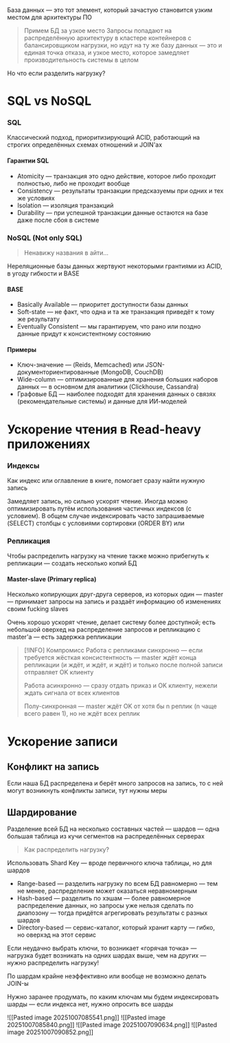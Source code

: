 База данных — это тот элемент, который зачастую становится узким местом для архитектуры ПО

> Примем БД за узкое место
> Запросы попадают на распределённую архитектуру в кластере контейнеров с балансировщиком нагрузки, но идут на ту же базу данных — это и единая точка отказа, и узкое место, которое замедляет производительность системы в целом

Но что если разделить нагрузку?
# SQL vs NoSQL

### SQL

Классический подход, приоритизирующий ACID, работающий на строгих определённых схемах отношений и JOIN'ах
#### Гарантии SQL

- Atomicity — транзакция это одно действие, которое либо проходит полностью, либо не проходит вообще
- Consistency — результаты транзакции предсказуемы при одних и тех же условиях
- Isolation — изоляция транзакций
- Durability — при успешной транзакции данные остаются на базе даже после сбоя в системе
### NoSQL (Not only SQL) 
> Ненавижу названия в айти...

Нереляционные базы данных жертвуют некоторыми грантиями из ACID, в угоду гибкости и BASE 
#### BASE

- Basically Available — приоритет доступности базы данных
- Soft-state — не факт, что одна и та же транзакция приведёт к тому же результату
- Eventually Consistent — мы гарантируем, что рано или поздно данные придут к консистентному состоянию
#### Примеры

- Ключ-значение — (Reids, Memcached) или JSON-документориентированные (MongoDB, CouchDB)
- Wide-column — оптимизированные для хранения больших наборов данных — в основном для аналитики (Clickhouse, Cassandra)
- Графовые БД — наиболее подходят для хранения данных о связях (рекомендательные системы) и данные для ИИ-моделей
# Ускорение чтения в Read-heavy приложениях

### Индексы 

Как индекс или оглавление в книге, помогает сразу найти нужную запись

Замедляет запись, но сильно ускорят чтение. Иногда можно оптимизировать путём использования частичных индексов (с условием). В общем случае индексировать часто запрашиваемые (SELECT) столбцы с условиями сортировки (ORDER BY) или 
### Репликация

Чтобы распределить нагрузку на чтение также можно прибегнуть к репликации — создать несколько копий БД 
#### Master-slave (Primary replica)

Несколько копирующих друг-друга серверов, из которых один — master — принимает запросы на запись и раздаёт информацию об изменениях своим fucking slaves

Очень хорошо ускорят чтение, делает систему более доступной; есть небольшой оверхед на распределение запросов и репликацию с master'а — есть задержка репликации

> [!INFO] Компромисс
> Работа с репликами синхронно — если требуется жёсткая консистентность — master ждёт конца репликации (и ждёт, и ждёт, и ждёт) и только после полной записи отправляет OK клиенту
> 
> Работа асинхронно — сразу отдать приказ и OK клиенту, нежели ждать сигнала от всех клиентов
> 
> Полу-синхронная — master ждёт OK от хотя бы n реплик (n чаще всего равен 1), но не ждёт всех реплик
# Ускорение записи

## Конфликт на запись

Если наша БД распределена и берёт много запросов на запись, то с ней могут возникнуть конфликты записи, тут нужны меры
## Шардирование

Разделение всей БД на несколько составных частей — шардов — одна большая таблица из кучи сегментов на распределённых серверах

> Как распределить нагрузку? 

Использовать Shard Key — вроде первичного ключа таблицы, но для шардов
- Range-based — разделить нагрузку по всем БД равномерно — тем не менее, распределение может оказаться неравномерным
- Hash-based — разделить по хэшам — более равномерное распределение данных, но запросы уже нельзя сделать по диапозону — тогда придётся агрегировать результаты с разных шардов
- Directory-based — сервис-каталог, который хранит карту — гибко, но оверхэд на этот сервис

Если неудачно выбрать ключи, то возникает «горячая точка» — нагрузка будет возникать на одних шардах выше, чем на других — нужно распределить нагрузку!

По шардам крайне неэффективно или вообще не возможно делать JOIN-ы

Нужно заранее продумать, по каким ключам мы будем индексировать шарды — если индекса нет, нужно опросить все шарды

![[Pasted image 20251007085541.png]]
![[Pasted image 20251007085840.png]]
![[Pasted image 20251007090634.png]]
![[Pasted image 20251007090852.png]]